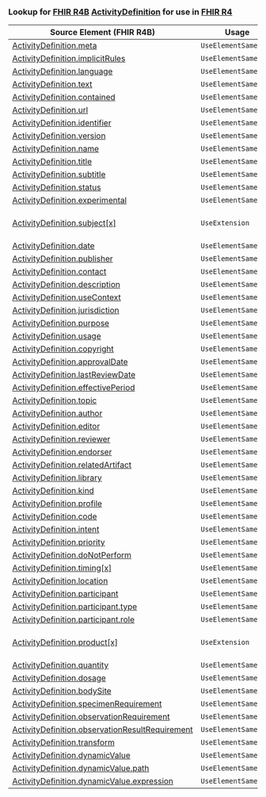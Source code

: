 ### Lookup for [FHIR R4B](https://hl7.org/fhir/R4B/) [ActivityDefinition](https://hl7.org/fhir/R4B/ActivityDefinition.html) for use in [FHIR R4](https://hl7.org/fhir/R4/)

| Source Element (FHIR R4B) | Usage | Target |
| -------------- | ----- | ------ |
| [ActivityDefinition.meta](https://hl7.org/fhir/R4B/ActivityDefinition.html#resource) | `UseElementSameName` | [ActivityDefinition.meta](https://hl7.org/fhir/R4/ActivityDefinition.html#resource) |
| [ActivityDefinition.implicitRules](https://hl7.org/fhir/R4B/ActivityDefinition.html#resource) | `UseElementSameName` | [ActivityDefinition.implicitRules](https://hl7.org/fhir/R4/ActivityDefinition.html#resource) |
| [ActivityDefinition.language](https://hl7.org/fhir/R4B/ActivityDefinition.html#resource) | `UseElementSameName` | [ActivityDefinition.language](https://hl7.org/fhir/R4/ActivityDefinition.html#resource) |
| [ActivityDefinition.text](https://hl7.org/fhir/R4B/ActivityDefinition.html#resource) | `UseElementSameName` | [ActivityDefinition.text](https://hl7.org/fhir/R4/ActivityDefinition.html#resource) |
| [ActivityDefinition.contained](https://hl7.org/fhir/R4B/ActivityDefinition.html#resource) | `UseElementSameName` | [ActivityDefinition.contained](https://hl7.org/fhir/R4/ActivityDefinition.html#resource) |
| [ActivityDefinition.url](https://hl7.org/fhir/R4B/ActivityDefinition.html#resource) | `UseElementSameName` | [ActivityDefinition.url](https://hl7.org/fhir/R4/ActivityDefinition.html#resource) |
| [ActivityDefinition.identifier](https://hl7.org/fhir/R4B/ActivityDefinition.html#resource) | `UseElementSameName` | [ActivityDefinition.identifier](https://hl7.org/fhir/R4/ActivityDefinition.html#resource) |
| [ActivityDefinition.version](https://hl7.org/fhir/R4B/ActivityDefinition.html#resource) | `UseElementSameName` | [ActivityDefinition.version](https://hl7.org/fhir/R4/ActivityDefinition.html#resource) |
| [ActivityDefinition.name](https://hl7.org/fhir/R4B/ActivityDefinition.html#resource) | `UseElementSameName` | [ActivityDefinition.name](https://hl7.org/fhir/R4/ActivityDefinition.html#resource) |
| [ActivityDefinition.title](https://hl7.org/fhir/R4B/ActivityDefinition.html#resource) | `UseElementSameName` | [ActivityDefinition.title](https://hl7.org/fhir/R4/ActivityDefinition.html#resource) |
| [ActivityDefinition.subtitle](https://hl7.org/fhir/R4B/ActivityDefinition.html#resource) | `UseElementSameName` | [ActivityDefinition.subtitle](https://hl7.org/fhir/R4/ActivityDefinition.html#resource) |
| [ActivityDefinition.status](https://hl7.org/fhir/R4B/ActivityDefinition.html#resource) | `UseElementSameName` | [ActivityDefinition.status](https://hl7.org/fhir/R4/ActivityDefinition.html#resource) |
| [ActivityDefinition.experimental](https://hl7.org/fhir/R4B/ActivityDefinition.html#resource) | `UseElementSameName` | [ActivityDefinition.experimental](https://hl7.org/fhir/R4/ActivityDefinition.html#resource) |
| [ActivityDefinition.subject[x]](https://hl7.org/fhir/R4B/ActivityDefinition.html#resource) | `UseExtension` | [http://hl7.org/fhir/4.3/StructureDefinition/extension-ActivityDefinition.subject](StructureDefinition-ext-R4B-ActivityDefinition.subject.html) |
| [ActivityDefinition.date](https://hl7.org/fhir/R4B/ActivityDefinition.html#resource) | `UseElementSameName` | [ActivityDefinition.date](https://hl7.org/fhir/R4/ActivityDefinition.html#resource) |
| [ActivityDefinition.publisher](https://hl7.org/fhir/R4B/ActivityDefinition.html#resource) | `UseElementSameName` | [ActivityDefinition.publisher](https://hl7.org/fhir/R4/ActivityDefinition.html#resource) |
| [ActivityDefinition.contact](https://hl7.org/fhir/R4B/ActivityDefinition.html#resource) | `UseElementSameName` | [ActivityDefinition.contact](https://hl7.org/fhir/R4/ActivityDefinition.html#resource) |
| [ActivityDefinition.description](https://hl7.org/fhir/R4B/ActivityDefinition.html#resource) | `UseElementSameName` | [ActivityDefinition.description](https://hl7.org/fhir/R4/ActivityDefinition.html#resource) |
| [ActivityDefinition.useContext](https://hl7.org/fhir/R4B/ActivityDefinition.html#resource) | `UseElementSameName` | [ActivityDefinition.useContext](https://hl7.org/fhir/R4/ActivityDefinition.html#resource) |
| [ActivityDefinition.jurisdiction](https://hl7.org/fhir/R4B/ActivityDefinition.html#resource) | `UseElementSameName` | [ActivityDefinition.jurisdiction](https://hl7.org/fhir/R4/ActivityDefinition.html#resource) |
| [ActivityDefinition.purpose](https://hl7.org/fhir/R4B/ActivityDefinition.html#resource) | `UseElementSameName` | [ActivityDefinition.purpose](https://hl7.org/fhir/R4/ActivityDefinition.html#resource) |
| [ActivityDefinition.usage](https://hl7.org/fhir/R4B/ActivityDefinition.html#resource) | `UseElementSameName` | [ActivityDefinition.usage](https://hl7.org/fhir/R4/ActivityDefinition.html#resource) |
| [ActivityDefinition.copyright](https://hl7.org/fhir/R4B/ActivityDefinition.html#resource) | `UseElementSameName` | [ActivityDefinition.copyright](https://hl7.org/fhir/R4/ActivityDefinition.html#resource) |
| [ActivityDefinition.approvalDate](https://hl7.org/fhir/R4B/ActivityDefinition.html#resource) | `UseElementSameName` | [ActivityDefinition.approvalDate](https://hl7.org/fhir/R4/ActivityDefinition.html#resource) |
| [ActivityDefinition.lastReviewDate](https://hl7.org/fhir/R4B/ActivityDefinition.html#resource) | `UseElementSameName` | [ActivityDefinition.lastReviewDate](https://hl7.org/fhir/R4/ActivityDefinition.html#resource) |
| [ActivityDefinition.effectivePeriod](https://hl7.org/fhir/R4B/ActivityDefinition.html#resource) | `UseElementSameName` | [ActivityDefinition.effectivePeriod](https://hl7.org/fhir/R4/ActivityDefinition.html#resource) |
| [ActivityDefinition.topic](https://hl7.org/fhir/R4B/ActivityDefinition.html#resource) | `UseElementSameName` | [ActivityDefinition.topic](https://hl7.org/fhir/R4/ActivityDefinition.html#resource) |
| [ActivityDefinition.author](https://hl7.org/fhir/R4B/ActivityDefinition.html#resource) | `UseElementSameName` | [ActivityDefinition.author](https://hl7.org/fhir/R4/ActivityDefinition.html#resource) |
| [ActivityDefinition.editor](https://hl7.org/fhir/R4B/ActivityDefinition.html#resource) | `UseElementSameName` | [ActivityDefinition.editor](https://hl7.org/fhir/R4/ActivityDefinition.html#resource) |
| [ActivityDefinition.reviewer](https://hl7.org/fhir/R4B/ActivityDefinition.html#resource) | `UseElementSameName` | [ActivityDefinition.reviewer](https://hl7.org/fhir/R4/ActivityDefinition.html#resource) |
| [ActivityDefinition.endorser](https://hl7.org/fhir/R4B/ActivityDefinition.html#resource) | `UseElementSameName` | [ActivityDefinition.endorser](https://hl7.org/fhir/R4/ActivityDefinition.html#resource) |
| [ActivityDefinition.relatedArtifact](https://hl7.org/fhir/R4B/ActivityDefinition.html#resource) | `UseElementSameName` | [ActivityDefinition.relatedArtifact](https://hl7.org/fhir/R4/ActivityDefinition.html#resource) |
| [ActivityDefinition.library](https://hl7.org/fhir/R4B/ActivityDefinition.html#resource) | `UseElementSameName` | [ActivityDefinition.library](https://hl7.org/fhir/R4/ActivityDefinition.html#resource) |
| [ActivityDefinition.kind](https://hl7.org/fhir/R4B/ActivityDefinition.html#resource) | `UseElementSameName` | [ActivityDefinition.kind](https://hl7.org/fhir/R4/ActivityDefinition.html#resource) |
| [ActivityDefinition.profile](https://hl7.org/fhir/R4B/ActivityDefinition.html#resource) | `UseElementSameName` | [ActivityDefinition.profile](https://hl7.org/fhir/R4/ActivityDefinition.html#resource) |
| [ActivityDefinition.code](https://hl7.org/fhir/R4B/ActivityDefinition.html#resource) | `UseElementSameName` | [ActivityDefinition.code](https://hl7.org/fhir/R4/ActivityDefinition.html#resource) |
| [ActivityDefinition.intent](https://hl7.org/fhir/R4B/ActivityDefinition.html#resource) | `UseElementSameName` | [ActivityDefinition.intent](https://hl7.org/fhir/R4/ActivityDefinition.html#resource) |
| [ActivityDefinition.priority](https://hl7.org/fhir/R4B/ActivityDefinition.html#resource) | `UseElementSameName` | [ActivityDefinition.priority](https://hl7.org/fhir/R4/ActivityDefinition.html#resource) |
| [ActivityDefinition.doNotPerform](https://hl7.org/fhir/R4B/ActivityDefinition.html#resource) | `UseElementSameName` | [ActivityDefinition.doNotPerform](https://hl7.org/fhir/R4/ActivityDefinition.html#resource) |
| [ActivityDefinition.timing[x]](https://hl7.org/fhir/R4B/ActivityDefinition.html#resource) | `UseElementSameName` | [ActivityDefinition.timing[x]](https://hl7.org/fhir/R4/ActivityDefinition.html#resource) |
| [ActivityDefinition.location](https://hl7.org/fhir/R4B/ActivityDefinition.html#resource) | `UseElementSameName` | [ActivityDefinition.location](https://hl7.org/fhir/R4/ActivityDefinition.html#resource) |
| [ActivityDefinition.participant](https://hl7.org/fhir/R4B/ActivityDefinition.html#resource) | `UseElementSameName` | [ActivityDefinition.participant](https://hl7.org/fhir/R4/ActivityDefinition.html#resource) |
| [ActivityDefinition.participant.type](https://hl7.org/fhir/R4B/ActivityDefinition.html#resource) | `UseElementSameName` | [ActivityDefinition.participant.type](https://hl7.org/fhir/R4/ActivityDefinition.html#resource) |
| [ActivityDefinition.participant.role](https://hl7.org/fhir/R4B/ActivityDefinition.html#resource) | `UseElementSameName` | [ActivityDefinition.participant.role](https://hl7.org/fhir/R4/ActivityDefinition.html#resource) |
| [ActivityDefinition.product[x]](https://hl7.org/fhir/R4B/ActivityDefinition.html#resource) | `UseExtension` | [http://hl7.org/fhir/4.3/StructureDefinition/extension-ActivityDefinition.product](StructureDefinition-ext-R4B-ActivityDefinition.product.html) |
| [ActivityDefinition.quantity](https://hl7.org/fhir/R4B/ActivityDefinition.html#resource) | `UseElementSameName` | [ActivityDefinition.quantity](https://hl7.org/fhir/R4/ActivityDefinition.html#resource) |
| [ActivityDefinition.dosage](https://hl7.org/fhir/R4B/ActivityDefinition.html#resource) | `UseElementSameName` | [ActivityDefinition.dosage](https://hl7.org/fhir/R4/ActivityDefinition.html#resource) |
| [ActivityDefinition.bodySite](https://hl7.org/fhir/R4B/ActivityDefinition.html#resource) | `UseElementSameName` | [ActivityDefinition.bodySite](https://hl7.org/fhir/R4/ActivityDefinition.html#resource) |
| [ActivityDefinition.specimenRequirement](https://hl7.org/fhir/R4B/ActivityDefinition.html#resource) | `UseElementSameName` | [ActivityDefinition.specimenRequirement](https://hl7.org/fhir/R4/ActivityDefinition.html#resource) |
| [ActivityDefinition.observationRequirement](https://hl7.org/fhir/R4B/ActivityDefinition.html#resource) | `UseElementSameName` | [ActivityDefinition.observationRequirement](https://hl7.org/fhir/R4/ActivityDefinition.html#resource) |
| [ActivityDefinition.observationResultRequirement](https://hl7.org/fhir/R4B/ActivityDefinition.html#resource) | `UseElementSameName` | [ActivityDefinition.observationResultRequirement](https://hl7.org/fhir/R4/ActivityDefinition.html#resource) |
| [ActivityDefinition.transform](https://hl7.org/fhir/R4B/ActivityDefinition.html#resource) | `UseElementSameName` | [ActivityDefinition.transform](https://hl7.org/fhir/R4/ActivityDefinition.html#resource) |
| [ActivityDefinition.dynamicValue](https://hl7.org/fhir/R4B/ActivityDefinition.html#resource) | `UseElementSameName` | [ActivityDefinition.dynamicValue](https://hl7.org/fhir/R4/ActivityDefinition.html#resource) |
| [ActivityDefinition.dynamicValue.path](https://hl7.org/fhir/R4B/ActivityDefinition.html#resource) | `UseElementSameName` | [ActivityDefinition.dynamicValue.path](https://hl7.org/fhir/R4/ActivityDefinition.html#resource) |
| [ActivityDefinition.dynamicValue.expression](https://hl7.org/fhir/R4B/ActivityDefinition.html#resource) | `UseElementSameName` | [ActivityDefinition.dynamicValue.expression](https://hl7.org/fhir/R4/ActivityDefinition.html#resource) |

